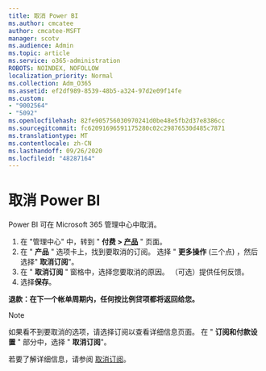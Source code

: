 ```yaml
---
title: 取消 Power BI
ms.author: cmcatee
author: cmcatee-MSFT
manager: scotv
ms.audience: Admin
ms.topic: article
ms.service: o365-administration
ROBOTS: NOINDEX, NOFOLLOW
localization_priority: Normal
ms.collection: Adm_O365
ms.assetid: ef2df989-8539-48b5-a324-97d2e09f14fe
ms.custom:
- "9002564"
- "5092"
ms.openlocfilehash: 82fe905756030970241d0be48e5fb2d37e8386cc
ms.sourcegitcommit: fc62091696591175280c02c29876530d485c7871
ms.translationtype: MT
ms.contentlocale: zh-CN
ms.lasthandoff: 09/26/2020
ms.locfileid: "48287164"
---
```

# <a name="cancel-power-bi"></a>取消 Power BI

Power BI 可在 Microsoft 365 管理中心中取消。

1. 在 "管理中心" 中，转到 " **付费 > [产品](https://go.microsoft.com/fwlink/p/?linkid=842054)** " 页面。
2. 在 " **产品** " 选项卡上，找到要取消的订阅。 选择 " **更多操作** (三个点) ，然后选择" **取消订阅**"。
3. 在 " **取消订阅** " 窗格中，选择您要取消的原因。 （可选）提供任何反馈。
4. 选择**保存**。

**退款：在下一个帐单周期内，任何按比例贷项都将返回给您。**

> [!NOTE]
> 如果看不到要取消的选项，请选择订阅以查看详细信息页面。 在 " **订阅和付款设置** " 部分中，选择 " **取消订阅**"。

若要了解详细信息，请参阅 [取消订阅](https://docs.microsoft.com/microsoft-365/commerce/subscriptions/cancel-your-subscription)。